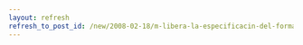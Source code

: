 ```yaml
---
layout: refresh
refresh_to_post_id: /new/2008-02-18/m-libera-la-especificacin-del-formato-de-los-ficheros-de-office
---
```

